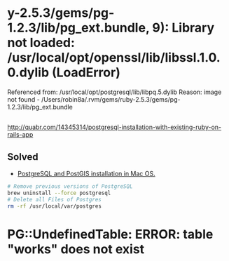 #  y-2.5.3/gems/pg-1.2.3/lib/pg_ext.bundle, 9): Library not loaded: /usr/local/opt/openssl/lib/libssl.1.0.0.dylib (LoadError)
  Referenced from: /usr/local/opt/postgresql/lib/libpq.5.dylib
  Reason: image not found - /Users/robin8a/.rvm/gems/ruby-2.5.3/gems/pg-1.2.3/lib/pg_ext.bundle
##  
http://quabr.com/14345314/postgresql-installation-with-existing-ruby-on-rails-app

## Solved
- [PostgreSQL and PostGIS installation in Mac OS.](https://medium.com/@Umesh_Kafle/postgresql-and-postgis-installation-in-mac-os-87fa98a6814d)

```sh
# Remove previous versions of PostgreSQL
brew uninstall --force postgresql
# Delete all Files of Postgres
rm -rf /usr/local/var/postgres

```

# PG::UndefinedTable: ERROR:  table "works" does not exist

